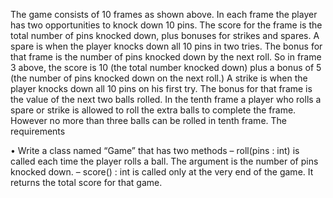 
The game consists of 10 frames as shown above.  In each frame the player has two opportunities to knock down 10 pins.  The score for the frame is the total number of pins knocked down, plus bonuses for strikes and spares.
A spare is when the player knocks down all 10 pins in two tries.  The bonus for that frame is the number of pins knocked down by the next roll.  So in frame 3 above, the score is 10 (the total number knocked down) plus a bonus of 5 (the number of pins knocked down on the next roll.)
A strike is when the player knocks down all 10 pins on his first try.  The bonus for that frame is the value of the next two balls rolled.
In the tenth frame a player who rolls a spare or strike is allowed to roll the extra balls to complete the frame.  However no more than three balls can be rolled in tenth frame.
The requirements
 
•	Write a class named “Game” that has two methods
–	roll(pins : int) is called each time the player rolls a ball.  The argument is the number of pins knocked down.
–	score() : int is called only at the very end of the game.  It returns the total score for that game.
